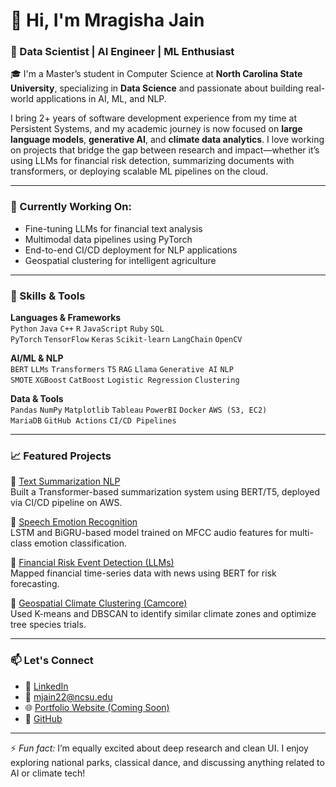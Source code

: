 # 👋 Hi, I'm Mragisha Jain

### 🌟 Data Scientist | AI Engineer | ML Enthusiast

🎓 I'm a Master’s student in Computer Science at **North Carolina State University**, specializing in **Data Science** and passionate about building real-world applications in AI, ML, and NLP.

I bring 2+ years of software development experience from my time at Persistent Systems, and my academic journey is now focused on **large language models**, **generative AI**, and **climate data analytics**. I love working on projects that bridge the gap between research and impact—whether it’s using LLMs for financial risk detection, summarizing documents with transformers, or deploying scalable ML pipelines on the cloud.

---

### 🚀 Currently Working On:
- Fine-tuning LLMs for financial text analysis  
- Multimodal data pipelines using PyTorch  
- End-to-end CI/CD deployment for NLP applications  
- Geospatial clustering for intelligent agriculture  

---

### 🧠 Skills & Tools

**Languages & Frameworks**  
`Python` `Java` `C++` `R` `JavaScript` `Ruby` `SQL`  
`PyTorch` `TensorFlow` `Keras` `Scikit-learn` `LangChain` `OpenCV`  

**AI/ML & NLP**  
`BERT` `LLMs` `Transformers` `T5` `RAG` `Llama` `Generative AI` `NLP`  
`SMOTE` `XGBoost` `CatBoost` `Logistic Regression` `Clustering`  

**Data & Tools**  
`Pandas` `NumPy` `Matplotlib` `Tableau` `PowerBI` `Docker` `AWS (S3, EC2)`  
`MariaDB` `GitHub Actions` `CI/CD Pipelines`

---

### 📈 Featured Projects

📌 [Text Summarization NLP](https://github.com/krishnaik06/Text-Summarization-NLP-Project)  
Built a Transformer-based summarization system using BERT/T5, deployed via CI/CD pipeline on AWS.

📌 [Speech Emotion Recognition](https://github.com/your-link-here)  
LSTM and BiGRU-based model trained on MFCC audio features for multi-class emotion classification.

📌 [Financial Risk Event Detection (LLMs)](https://github.com/your-link-here)  
Mapped financial time-series data with news using BERT for risk forecasting.

📌 [Geospatial Climate Clustering (Camcore)](https://github.com/your-link-here)  
Used K-means and DBSCAN to identify similar climate zones and optimize tree species trials.

---

### 📫 Let's Connect

- 💼 [LinkedIn](https://www.linkedin.com/in/mragisha-jain)
- 📧 mjain22@ncsu.edu
- 🌐 [Portfolio Website (Coming Soon)](https://github.com/mragisha)
- 🐍 [GitHub](https://github.com/mragisha)

---

⚡ *Fun fact:* I’m equally excited about deep research and clean UI. I enjoy exploring national parks, classical dance, and discussing anything related to AI or climate tech!

